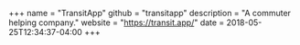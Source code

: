 +++
name = "TransitApp"
github = "transitapp"
description = "A commuter helping company."
website = "https://transit.app/"
date = 2018-05-25T12:34:37-04:00
+++
